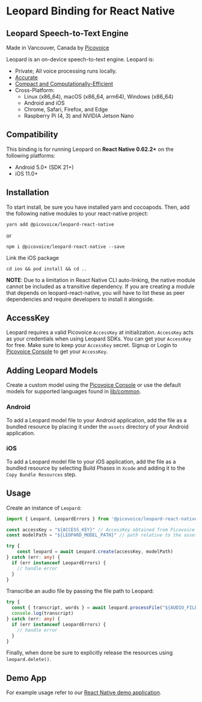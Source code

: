 # Leopard Binding for React Native

## Leopard Speech-to-Text Engine

Made in Vancouver, Canada by [Picovoice](https://picovoice.ai)

Leopard is an on-device speech-to-text engine. Leopard is:

- Private; All voice processing runs locally.
- [Accurate](https://picovoice.ai/docs/benchmark/stt/)
- [Compact and Computationally-Efficient](https://github.com/Picovoice/speech-to-text-benchmark#rtf)
- Cross-Platform:
  - Linux (x86_64), macOS (x86_64, arm64), Windows (x86_64)
  - Android and iOS
  - Chrome, Safari, Firefox, and Edge
  - Raspberry Pi (4, 3) and NVIDIA Jetson Nano

## Compatibility

This binding is for running Leopard on **React Native 0.62.2+** on the following platforms:

- Android 5.0+ (SDK 21+)
- iOS 11.0+

## Installation

To start install, be sure you have installed yarn and cocoapods. Then, add the following native modules to your react-native project:

```console
yarn add @picovoice/leopard-react-native
```
or
```console
npm i @picovoice/leopard-react-native --save
```

Link the iOS package

```console
cd ios && pod install && cd ..
```

**NOTE**: Due to a limitation in React Native CLI auto-linking, the native module cannot be included as a
transitive dependency. If you are creating a module that depends on leopard-react-native,
you will have to list these as peer dependencies and require developers to install it alongside.

## AccessKey

Leopard requires a valid Picovoice `AccessKey` at initialization. `AccessKey` acts as your credentials when using Leopard SDKs.
You can get your `AccessKey` for free. Make sure to keep your `AccessKey` secret.
Signup or Login to [Picovoice Console](https://console.picovoice.ai/) to get your `AccessKey`.

## Adding Leopard Models

Create a custom model using the [Picovoice Console](https://console.picovoice.ai/) or use
the default models for supported languages found in [lib/common](../../lib/common).

### Android

To add a Leopard model file to your Android application, add the file as a bundled resource by placing it under the `assets` directory of your Android application.

### iOS

To add a Leopard model file to your iOS application, add the file as a bundled resource by selecting Build Phases in `Xcode` and adding it to the `Copy Bundle Resources` step.

## Usage

Create an instance of `Leopard`:

```typescript
import { Leopard, LeopardErrors } from '@picovoice/leopard-react-native'

const accessKey = "${ACCESS_KEY}" // AccessKey obtained from Picovoice Console (https://console.picovoice.ai/)
const modelPath = "${LEOPARD_MODEL_PATH}" // path relative to the assets folder or absolute path to file on device

try {
    const leopard = await Leopard.create(accessKey, modelPath)
} catch (err: any) {
  if (err instanceof LeopardErrors) {
    // handle error
  }
}
```

Transcribe an audio file by passing the file path to Leopard:
```typescript
try {
  const { transcript, words } = await leopard.processFile("${AUDIO_FILE_PATH}")
  console.log(transcript)
} catch (err: any) {
  if (err instanceof LeopardErrors) {
    // handle error
  }
}
```

Finally, when done be sure to explicitly release the resources using `leopard.delete()`.

## Demo App

For example usage refer to our [React Native demo application](https://github.com/Picovoice/leopard/tree/master/demo/react-native).
